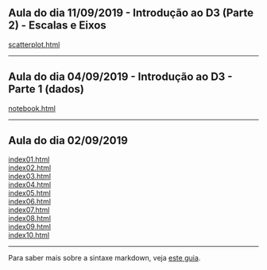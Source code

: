 
## Aula do dia 11/09/2019 - Introdução ao D3 (Parte 2) - Escalas e Eixos

[scatterplot.html](d3_scale/scatterplot.html)<br>

---

## Aula do dia 04/09/2019 - Introdução ao D3 - Parte 1 (dados)

[notebook.html](d3_intro/notebook.html)<br>

---

## Aula do dia 02/09/2019

[index01.html](basic/index01.html)<br>
[index02.html](basic/index02.html)<br>
[index03.html](basic/index03.html)<br>
[index04.html](basic/index04.html)<br>
[index05.html](basic/index05.html)<br>
[index06.html](basic/index06.html)<br>
[index07.html](basic/index07.html)<br>
[index08.html](basic/index08.html)<br>
[index09.html](basic/index09.html)<br>
[index10.html](basic/index10.html)<br>




---

Para saber mais sobre a sintaxe markdown, veja [este guia](https://guides.github.com/features/mastering-markdown/).